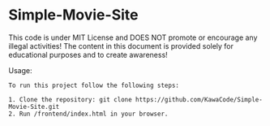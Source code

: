 # Simple-Movie-Site

This code is under MIT License and DOES NOT promote or encourage any illegal activities! The content in this document is provided solely for educational purposes and to create awareness!

Usage:
```
To run this project follow the following steps:

1. Clone the repository: git clone https://github.com/KawaCode/Simple-Movie-Site.git
2. Run /frontend/index.html in your browser.
